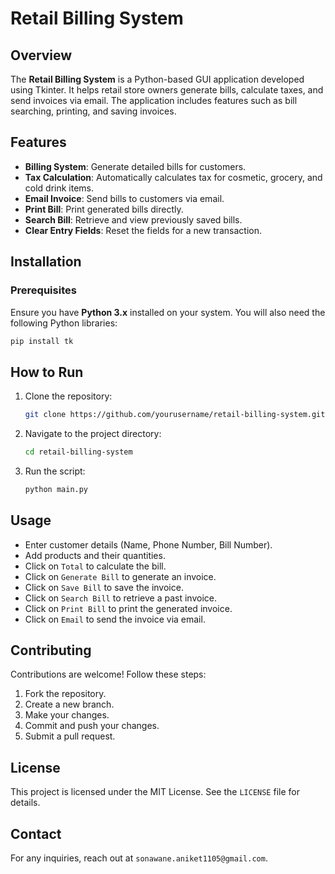 # Retail Billing System

## Overview
The **Retail Billing System** is a Python-based GUI application developed using Tkinter. It helps retail store owners generate bills, calculate taxes, and send invoices via email. The application includes features such as bill searching, printing, and saving invoices.

## Features
- **Billing System**: Generate detailed bills for customers.
- **Tax Calculation**: Automatically calculates tax for cosmetic, grocery, and cold drink items.
- **Email Invoice**: Send bills to customers via email.
- **Print Bill**: Print generated bills directly.
- **Search Bill**: Retrieve and view previously saved bills.
- **Clear Entry Fields**: Reset the fields for a new transaction.

## Installation
### Prerequisites
Ensure you have **Python 3.x** installed on your system. You will also need the following Python libraries:
```bash
pip install tk
```

## How to Run
1. Clone the repository:
   ```bash
   git clone https://github.com/yourusername/retail-billing-system.git
   ```
2. Navigate to the project directory:
   ```bash
   cd retail-billing-system
   ```
3. Run the script:
   ```bash
   python main.py
   ```

## Usage
- Enter customer details (Name, Phone Number, Bill Number).
- Add products and their quantities.
- Click on `Total` to calculate the bill.
- Click on `Generate Bill` to generate an invoice.
- Click on `Save Bill` to save the invoice.
- Click on `Search Bill` to retrieve a past invoice.
- Click on `Print Bill` to print the generated invoice.
- Click on `Email` to send the invoice via email.


## Contributing
Contributions are welcome! Follow these steps:
1. Fork the repository.
2. Create a new branch.
3. Make your changes.
4. Commit and push your changes.
5. Submit a pull request.

## License
This project is licensed under the MIT License. See the `LICENSE` file for details.

## Contact
For any inquiries, reach out at `sonawane.aniket1105@gmail.com`.


